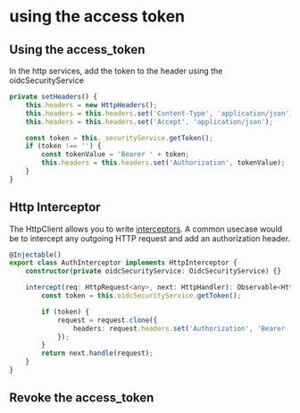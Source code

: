 # using the access token



## Using the access_token

In the http services, add the token to the header using the oidcSecurityService

```typescript
private setHeaders() {
	this.headers = new HttpHeaders();
	this.headers = this.headers.set('Content-Type', 'application/json');
	this.headers = this.headers.set('Accept', 'application/json');

	const token = this._securityService.getToken();
	if (token !== '') {
		const tokenValue = 'Bearer ' + token;
		this.headers = this.headers.set('Authorization', tokenValue);
	}
}
```

## Http Interceptor

The HttpClient allows you to write [interceptors](https://angular.io/guide/http#intercepting-all-requests-or-responses). A common usecase would be to intercept any outgoing HTTP request and add an authorization header.

```ts
@Injectable()
export class AuthInterceptor implements HttpInterceptor {
    constructor(private oidcSecurityService: OidcSecurityService) {}

    intercept(req: HttpRequest<any>, next: HttpHandler): Observable<HttpEvent<any>> {
        const token = this.oidcSecurityService.getToken();

        if (token) {
            request = request.clone({
                headers: request.headers.set('Authorization', 'Bearer ' + token),
            });
        }
        return next.handle(request);
    }
}
```

## Revoke the access_token